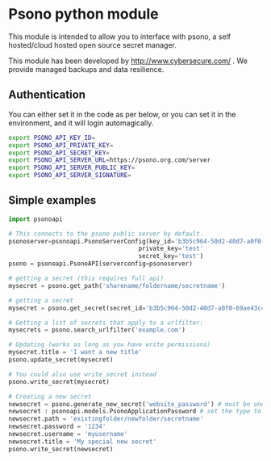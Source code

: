 # Psono python module

This module is intended to allow you to interface with psono, a self hosted/cloud hosted open source secret manager.

This module has been developed by http://www.cybersecure.com/ . We provide managed backups and data resilience.

## Authentication

You can either set it in the code as per below, or you can set it in the environment, and it will login automagically.
```sh
export PSONO_API_KEY_ID=
export PSONO_API_PRIVATE_KEY=
export PSONO_API_SECRET_KEY=
export PSONO_API_SERVER_URL=https://psono.org.com/server
export PSONO_API_SERVER_PUBLIC_KEY=
export PSONO_API_SERVER_SIGNATURE=
```

## Simple examples
```python
import psonoapi

# This connects to the psono public server by default.
psonoserver=psonoapi.PsonoServerConfig(key_id='b3b5c964-50d2-40d7-a0f0-69ae43c498d3',
                                    private_key='test'
                                    secret_key='test')
psono = psonoapi.PsonoAPI(serverconfig=psonoserver)

# getting a secret (this requires full api)
mysecret = psono.get_path('sharename/foldername/secretname')

# getting a secret 
mysecret = psono.get_secret(secret_id='b3b5c964-50d2-40d7-a0f0-69ae43c498d3')

# Getting a list of secrets that apply to a urlfilter:
mysecrets = psono.search_urlfilter('example.com')

# Updating (works as long as you have write permissions)
mysecret.title = 'I want a new title'
psono.update_secret(mysecret)

# You could also use write_secret instead
psono.write_secret(mysecret)

# Creating a new secret
newsecret = psono.generate_new_secret('website_password') # must be one of psonoapi.psono_type_list
newsecret : psonoapi.models.PsonoApplicationPassword # set the type to make life easy for yourself.
newsecret.path = 'existingfolder/newfolder/secretname'
newsecret.password = '1234'
newsecret.username = 'myusername'
newsecret.title = 'My special new secret'
psono.write_secret(newsecret)
```